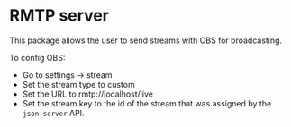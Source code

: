 # RMTP server

This package allows the user to send streams with OBS for broadcasting.

To config OBS:

* Go to settings -> stream
* Set the stream type to custom
* Set the URL to rmtp://localhost/live
* Set the stream key to the id of the stream that was assigned
by the `json-server` API.

